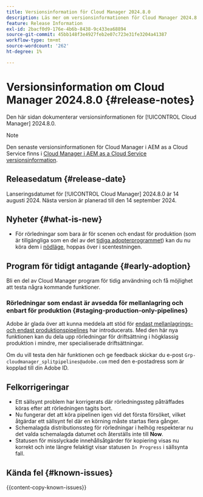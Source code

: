 ```yaml
---
title: Versionsinformation för Cloud Manager 2024.8.0
description: Läs mer om versionsinformationen för Cloud Manager 2024.8.0.
feature: Release Information
exl-id: 2bacf0d9-176e-4b6b-8438-9c433ea68894
source-git-commit: 45bb148f3e4927feb2e07c723e31fe3204a41387
workflow-type: tm+mt
source-wordcount: '262'
ht-degree: 1%

---
```


# Versionsinformation om Cloud Manager 2024.8.0 {#release-notes}

Den här sidan dokumenterar versionsinformationen för [!UICONTROL Cloud Manager] 2024.8.0.

>[!NOTE]
>
>Den senaste versionsinformationen för Cloud Manager i AEM as a Cloud Service finns i [Cloud Manager i AEM as a Cloud Service versionsinformation](https://experienceleague.adobe.com/sv/docs/experience-manager-cloud-service/content/release-notes/cloud-manager/current).

## Releasedatum {#release-date}

Lanseringsdatumet för [!UICONTROL Cloud Manager] 2024.8.0 är 14 augusti 2024. Nästa version är planerad till den 14 september 2024.

## Nyheter {#what-is-new}

* För rörledningar som bara är för scenen och endast för produktion (som är tillgängliga som en del av det [tidiga adopterprogrammet](#staging-production-only-pipelines)) kan du nu köra dem i [nödläge,](/help/using/stage-prod-only.md#emergency-mode) hoppas över i scentestningen.

## Program för tidigt antagande {#early-adoption}

Bli en del av Cloud Manager program för tidig användning och få möjlighet att testa några kommande funktioner.

### Rörledningar som endast är avsedda för mellanlagring och enbart för produktion {#staging-production-only-pipelines}

Adobe är glada över att kunna meddela att stöd för [endast mellanlagrings- och endast produktionspipelines](/help/using/stage-prod-only.md) har introducerats. Med den här nya funktionen kan du dela upp rörledningar för driftsättning i högklassig produktion i mindre, mer specialiserade driftsättningar.

Om du vill testa den här funktionen och ge feedback skickar du e-post `Grp-cloudmanager_splitpipelines@adobe.com` med den e-postadress som är kopplad till din Adobe ID.

## Felkorrigeringar

* Ett sällsynt problem har korrigerats där rörledningssteg påträffades köras efter att rörledningen tagits bort.
* Nu fungerar det att köra pipelinen igen vid det första försöket, vilket åtgärdar ett sällsynt fel där en körning måste startas flera gånger.
* Schemalagda distributionssteg för rörledningar i helhög respekterar nu det valda schemalagda datumet och återställs inte till **Now**.
* Statusen för misslyckade innehållsåtgärder för kopiering visas nu korrekt och inte längre felaktigt visar statusen `In Progress` i sällsynta fall.

## Kända fel {#known-issues}

{{content-copy-known-issues}}
